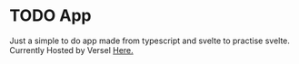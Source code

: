 # TODO App #

Just a simple to do app made from typescript and svelte to practise svelte.
Currently Hosted by Versel [Here.](https://svelte-try-five.vercel.app/)